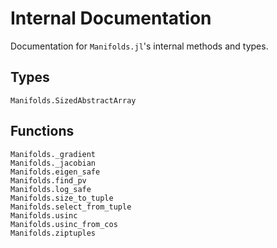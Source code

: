 # Internal Documentation

Documentation for `Manifolds.jl`'s internal methods and types.

## Types

```@docs
Manifolds.SizedAbstractArray
```

## Functions

```@docs
Manifolds._gradient
Manifolds._jacobian
Manifolds.eigen_safe
Manifolds.find_pv
Manifolds.log_safe
Manifolds.size_to_tuple
Manifolds.select_from_tuple
Manifolds.usinc
Manifolds.usinc_from_cos
Manifolds.ziptuples
```
